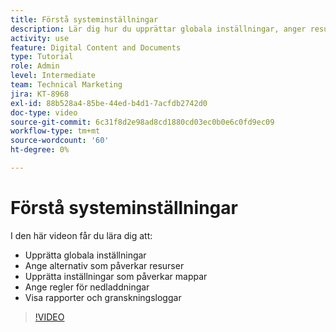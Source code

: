 ```yaml
---
title: Förstå systeminställningar
description: Lär dig hur du upprättar globala inställningar, anger resursalternativ, anger mappinställningar, gör hämtningsregler och visar rapporter och granskningsloggar i [!UICONTROL WORKFRONT DAM].
activity: use
feature: Digital Content and Documents
type: Tutorial
role: Admin
level: Intermediate
team: Technical Marketing
jira: KT-8968
exl-id: 88b528a4-85be-44ed-b4d1-7acfdb2742d0
doc-type: video
source-git-commit: 6c31f8d2e98ad8cd1880cd03ec0b0e6c0fd9ec09
workflow-type: tm+mt
source-wordcount: '60'
ht-degree: 0%

---
```


# Förstå systeminställningar

I den här videon får du lära dig att:

* Upprätta globala inställningar
* Ange alternativ som påverkar resurser
* Upprätta inställningar som påverkar mappar
* Ange regler för nedladdningar
* Visa rapporter och granskningsloggar

>[!VIDEO](https://video.tv.adobe.com/v/335231/?quality=12&learn=on)
